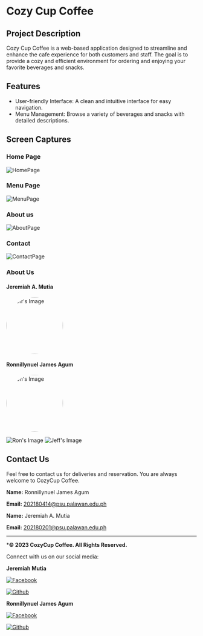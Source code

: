 # Cozy Cup Coffee 

## Project Description 
Cozy Cup Coffee is a web-based application designed to streamline and enhance the cafe experience for both customers and staff. The goal is to provide a cozy and efficient environment for ordering and enjoying your favorite beverages and snacks.

## Features 
- User-friendly Interface: A clean and intuitive interface for easy navigation.
- Menu Management: Browse a variety of beverages and snacks with detailed descriptions.

## Screen Captures 

### Home Page
![HomePage](img/home.jpg)

### Menu Page
![MenuPage](img/menu.jpg)

### About us
![AboutPage](img/about.jpg)

### Contact
![ContactPage](img/contact.jpg)

### About Us

#### Jeremiah A. Mutia
<a href="https://github.com/jeffhaha101">
    <img src="img/jeff.jpg" alt="Jeff's Image" width="150" style="border-radius: 50%;">
</a>

#### Ronnillynuel James Agum
<a href="https://github.com/rondonbrij">
    <img src="img/pfp.jpg" alt="Ron's Image" width="150" style="border-radius: 50%;">
</a>

![Ron's Image](img/ron.jpg)
![Jeff's Image](img/jeff.jpg)

## Contact Us

Feel free to contact us for deliveries and reservation. You are always welcome to CozyCup Coffee.

 **Name:** Ronnillynuel James Agum

 **Email:** 202180414@psu.palawan.edu.ph

 **Name:** Jeremiah A. Mutia

 **Email:** 202180201@psu.palawan.edu.ph

 --- 

***&copy; 2023 CozyCup Coffee. All Rights Reserved.**

Connect with us on our social media:

**Jeremiah Mutia**

[![Facebook](img/Facebook.png)](https://www.facebook.com/jeremiah.mutia.03)

[![Github](img/Github.png)](https://github.com/jeffhaha101)

**Ronnillynuel James Agum**

[![Facebook](img/Facebook.png)](https://www.facebook.com/ronxxxron)

[![Github](img/Github.png)](https://github.com/rondonbrij)


